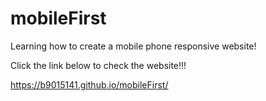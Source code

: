 # mobileFirst

Learning how to create a mobile phone responsive website!

Click the link below to check the website!!!

https://b9015141.github.io/mobileFirst/

